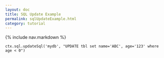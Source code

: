 ```yaml
---
layout: doc
title: SQL Update Example
permalink: sqlUpdateExample.html
category: tutorial
---
```



{% include nav.markdown %}



	ctx.sql.updateSql('mydb', "UPDATE tbl set name='ABC', age='123' where age < 0")



